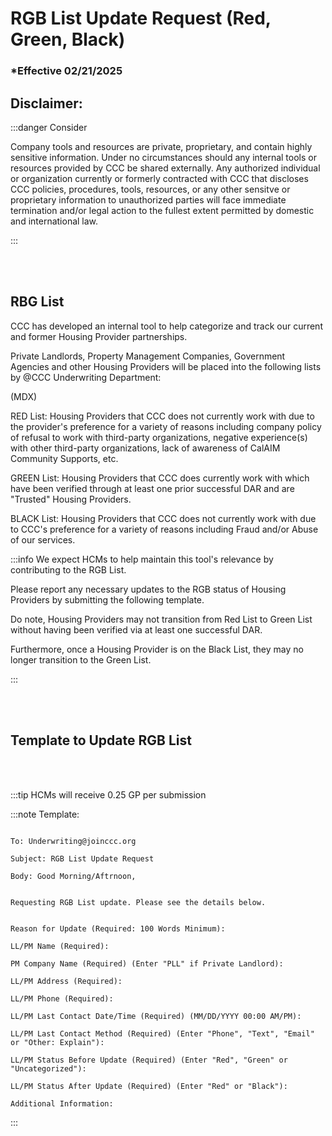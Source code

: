 # RGB List Update Request (Red, Green, Black)

### \*Effective 02/21/2025

## Disclaimer:

:::danger Consider

Company tools and resources are private, proprietary, and contain highly sensitive information.
Under no circumstances should any internal tools or resources provided by CCC be shared externally. Any
authorized individual or organization currently or formerly contracted with CCC that discloses CCC
policies, procedures, tools, resources, or any other sensitve or proprietary information to unauthorized
parties will face immediate termination and/or legal action to the fullest extent permitted by
domestic and international law.

:::

<br></br>

## RBG List

CCC has developed an internal tool to help categorize and track our current and former Housing Provider
partnerships.

Private Landlords, Property Management Companies, Government Agencies and other Housing
Providers will be placed into the following lists by @CCC Underwriting Department:

(MDX)

RED List: Housing Providers that CCC does not currently work with due to the provider's preference for a
variety of reasons including company policy of refusal to work with third-party organizations, negative
experience(s) with other third-party organizations, lack of awareness of CalAIM Community Supports, etc.

GREEN List: Housing Providers that CCC does currently work with which have been verified through at least
one prior successful DAR and are "Trusted" Housing Providers.

BLACK List: Housing Providers that CCC does not currently work with due to CCC's preference for a variety of
reasons including Fraud and/or Abuse of our services.

:::info We expect HCMs to help maintain this tool's relevance by contributing to the RGB List.

Please report any necessary updates to the RGB status of Housing Providers by submitting the following template.

Do note, Housing Providers may not transition from Red List to Green List without having been verified via
at least one successful DAR.

Furthermore, once a Housing Provider is on the Black List, they may no longer transition to the Green List.

:::

<br></br>

## Template to Update RGB List

<br></br>

:::tip HCMs will receive 0.25 GP per submission

:::note Template:

```

To: Underwriting@joinccc.org

Subject: RGB List Update Request

Body: Good Morning/Aftrnoon,


Requesting RGB List update. Please see the details below.


Reason for Update (Required: 100 Words Minimum):

LL/PM Name (Required):

PM Company Name (Required) (Enter "PLL" if Private Landlord):

LL/PM Address (Required):

LL/PM Phone (Required):

LL/PM Last Contact Date/Time (Required) (MM/DD/YYYY 00:00 AM/PM):

LL/PM Last Contact Method (Required) (Enter "Phone", "Text", "Email" or "Other: Explain"):

LL/PM Status Before Update (Required) (Enter "Red", "Green" or "Uncategorized"):

LL/PM Status After Update (Required) (Enter "Red" or "Black"):

Additional Information:

```

:::
